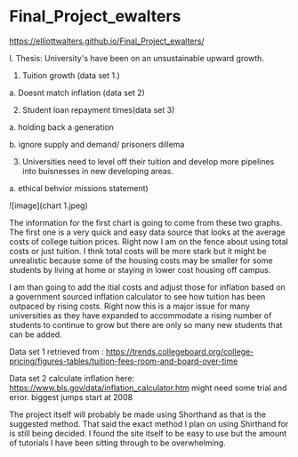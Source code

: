 # Final_Project_ewalters

https://elliottwalters.github.io/Final_Project_ewalters/

I. Thesis: University's have been on an unsustainable upward growth. 

1. Tuition growth (data set 1.)

a. Doesnt match inflation (data set 2)

2. Student loan repayment times(data set 3)

a. holding back a generation

b. ignore supply and demand/ prisoners dillema

3. Universities need to level off their tuition and develop more pipelines into buisnesses in new developing areas.

a. ethical behvior missions statement)

![image](chart 1.jpeg)

The information for the first chart is going to come from these two graphs. The first one is a very quick and easy data source that looks at the average costs of college tuition prices. Right now I am on the fence about using total costs or just tuition. I thnk total costs will be more stark but it might be unrealistic because some of the housing costs may be smaller for some students by living at home or staying in lower cost housing off campus. 

I am than going to add the itial costs and adjust those for inflation based on a government sourced inflation calculator to see how tuition has been outpaced by rising costs. Right now this is a major issue for many universities as they have expanded to accommodate a rising number of students to continue to grow but there are only so many new students that can be added.

Data set 1 retrieved from : https://trends.collegeboard.org/college-pricing/figures-tables/tuition-fees-room-and-board-over-time

Data set 2 calculate inflation here: https://www.bls.gov/data/inflation_calculator.htm might need some trial and error. biggest jumps start at 2008

The project itself will probably be made using Shorthand as that is the suggested method. That said the exact method I plan on using Shirthand for is still being decided. I found the site itself to be easy to use but the amount of tutorials I have been sitting through to be overwhelming. 
